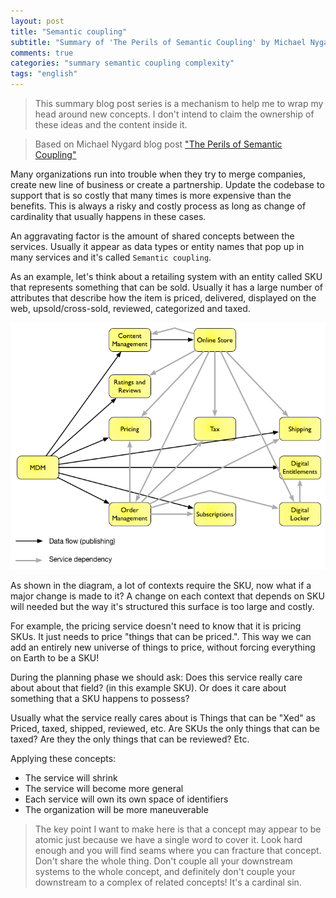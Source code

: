 ```yaml
---
layout: post
title: "Semantic coupling"
subtitle: "Summary of 'The Perils of Semantic Coupling' by Michael Nygard"
comments: true
categories: "summary semantic coupling complexity"
tags: "english"
---
```


> This summary blog post series is a mechanism to help me to wrap my head around new concepts. I don't intend to claim the ownership of these ideas and the content inside it.

> Based on Michael Nygard blog post ["The Perils of Semantic Coupling"](https://www.michaelnygard.com/blog/2015/04/the-perils-of-semantic-coupling/)

Many organizations run into trouble when they try to merge companies, create new line of business or create a partnership. Update the codebase to support that is so costly that many times is more expensive than the benefits. This is always a risky and costly process as long as change of cardinality that usually happens in these cases.

An aggravating factor is the amount of shared concepts between the services. Usually it appear as data types or entity names that pop up in many services and it's called `Semantic coupling`.

As an example, let's think about a retailing system with an entity called SKU that represents something that can be sold. Usually it has a large number of attributes that describe how the item is priced, delivered, displayed on the web, upsold/cross-sold, reviewed, categorized and taxed.

<center>
    <img src="/assets/img/mdm-sku.png">
</center>

As shown in the diagram, a lot of contexts require the SKU, now what if a major change is made to it? A change on each context that depends on SKU will needed but the way it's structured this surface is too large and costly.

For example, the pricing service doesn't need to know that it is pricing SKUs. It just needs to price "things that can be priced.". This way we can add an entirely new universe of things to price, without forcing everything on Earth to be a SKU!

During the planning phase we should ask: Does this service really care about about that field? (in this example SKU). Or does it care about something that a SKU happens to possess?

Usually what the service really cares about is Things that can be "Xed" as Priced, taxed, shipped, reviewed, etc. Are SKUs the only things that can be taxed? Are they the only things that can be reviewed? Etc.

Applying these concepts:
- The service will shrink 
- The service will become more general
- Each service will own its own space of identifiers
- The organization will be more maneuverable

> The key point I want to make here is that a concept may appear to be atomic just because we have a single word to cover it. Look hard enough and you will find seams where you can fracture that concept. Don't share the whole thing. Don't couple all your downstream systems to the whole concept, and definitely don't couple your downstream to a complex of related concepts! It's a cardinal sin.
